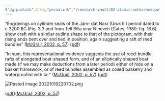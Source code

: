 ```yaml
---
{"dg-publish":true,"permalink":"/research-vault/02-atomic-notes/mesopotamian-cylinder-seals-depict-reed-boats/"}
---
```


“Engravings on cylinder seals of the Jam- dat Nasr (Uruk III) period dated to c.3200 BC (Fig. 3.3 and from Tell Billa near Nineveh (Gates, 1980: fig. 16.6), show craft with a similar outline shape to that of the pictogram, with their rising ends bent over and tied in position, again suggesting a raft of reed bundles” ([McGrail, 2002, p. 57](zotero://select/library/items/LVPZGRY3)) ([pdf](zotero://open-pdf/library/items/85TAQ5UC?page=57&annotation=CUQ2ISEL))

“In sum, this representational evidence suggests the use of reed-bundle rafts of elongated boat-shaped form, and of an elliptically shaped boat made (if we may make deductions from a later period) either of hide on a basket framework, or of reed bundles assembled as coiled basketry and waterproofed with tar” ([McGrail, 2002, p. 57](zotero://select/library/items/LVPZGRY3)) ([pdf](zotero://open-pdf/library/items/85TAQ5UC?page=57&annotation=5RTLXXLB))

![Pasted image 20221010220702.png](/img/user/zz%20Images%20Dump/Pasted%20image%2020221010220702.png)

([pdf](zotero://open-pdf/library/items/85TAQ5UC?page=57&annotation=LUTLU8NR))([McGrail, 2002, p. 57](zotero://select/library/items/LVPZGRY3)) 